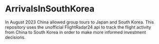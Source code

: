 # ArrivalsInSouthKorea

In August 2023 China allowed group tours to Japan and South Korea. This repository uses the unofficial FlightRadar24 api to track the flight activity from China to South Korea in order to make more informed investment decisions. 